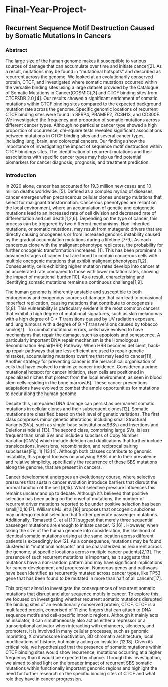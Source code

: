 # Final-Year-Project- 

## Recurrent Sequence Motif Destruction Caused by Somatic Mutations in Cancers


### Abstract 
The large size of the human genome makes it susceptible to various sources of damage that can accumulate over time and initiate cancer[2]. As a result, mutations may be found in “mutational hotspots” and described as recurrent across the genome. We looked at an evolutionarily conserved protein, CTCF, and investigated where somatic mutations occurred within the versatile binding sites using a large dataset provided by the Catalogue of Somatic Mutations in Cancer(COSMIC)[3] and CTCF binding sites from CTCFSDB 2.0,[4]. Our results showed a significant enrichment of somatic mutations within CTCF binding sites compared to the expected background mutation rate across the genome. Specific genomic locations of recurrent CTCF binding sites were found in SFRP4, PRAMEF2, ZC3H13, and CD300E. We investigated the frequency and proportion of somatic mutations across different cancer types. Although no particular cancer type showed a high proportion of occurrence, chi-square tests revealed significant associations between mutations in CTCF binding sites and several cancer types, including lung, brain, and colorectal cancers. Our findings show the importance of investigating the impact of sequence motif destruction within CTCF bindings sites. The identification of recurrent mutations and their associations with specific cancer types may  help us find potential biomarkers for cancer diagnosis, prognosis, and treatment prediction.

### Introduction 
In 2020 alone, cancer has accounted for 19.3 million new cases and 10 million deaths worldwide. [5]. Defined as a complex myriad of diseases, cancer emerges when precancerous cellular clones undergo mutations that select for malignant transformation. Cancerous phenotypes are reliant on the local environment, where an accumulation of genetic and epigenetic mutations lead to an increased rate of cell division and decreased rate of differentiation and cell death[1,2,6]. Depending on the type of cancer, this process can be triggered by two different mechanisms. Non-inherited mutations, or somatic mutations, may result from mutagenic drivers that are directly causing oncogenesis or from increased genomic instability caused by the gradual accumulation mutations during a lifetime [7-9].  As each cancerous clone with the malignant phenotype replicates, the probability for further oncogenic transformation increases. [1]. This has been prominent in advanced stages of cancer that are found to contain cancerous cells with multiple oncogenic mutations that exhibit malignant phenotypes[1,2]. Consequently, cells exhibiting higher mutation rates develop into cancer at an accelerated rate compared to those with lower mutation rates, showing the impact of mutational burden[10]. As a result, characterising and identifying somatic mutations remains a continuous challenge[1,9].

The human genome is inherently unstable and susceptible to both endogenous and exogenous sources of damage that can lead to occasional imperfect replication, causing mutations that contribute to oncogenesis [2,8]. This vulnerability is particularly evident in the most common cancers that exhibit a high degree of mutational signatures, such as skin melanomas with a high degree of C > T transitions caused by UV radiation exposure, and lung tumours with a degree of G >T transversions caused by tobacco smoke[1] . To combat mutational errors, cells have evolved to have mechanisms that repair the damage, such as apoptosis and senescence. A particularly important DNA repair mechanism is the Homologous Recombination Repair(HRR) Pathway. When HRR becomes deficient, back-up repair pathways that are less efficient are used to repair genetic mistakes, accumulating mutations overtime that may lead to cancer[11]. Another strategy for preventing cancer is the hierarchical organisation of cells that have evolved to minimize cancer incidence. Considered a prime mutational hotspot for cancer initiation, stem cells are positioned in specialized niches that protect from the local environment, as seen in blood stem cells residing in the bone marrow[6]. These cancer preventions adaptations have evolved to combat the ample opportunities for mutations to occur along the human genome.

Despite this, unrepaired DNA damage can persist as permanent somatic mutations in cellular clones and their subsequent clones[12]. Somatic mutations are classified based on their level of genetic variations. The first class comprises minor genetic alterations, including small Structural Variants(SVs), such as single-base substitutions(SBSs) and Insertions and Deletions(Indels) [13].  The second class, comprising large SVs, is less frequent than small SVs and include a subclass of Copy Number Variation(CNVs) which include deletion and duplications that further include translocations, inversions, recombination, and reciprocal pairing subclasses(Fig. 1) [13,14]. Although both classes contribute to genomic instability, this project focuses on analysing SBSs due to their prevalence and relative simplicity, specifically the recurrence of these SBS mutations along the genome, that are present in cancers. 

Cancer development undergoes an evolutionary course, where selective pressures that sustain cancer evolution introduce barriers that disrupt the normal function of the cell [6,15]. What selective pressure influences this remains unclear and up to debate. Although it’s believed that positive selection has been acting on  the onset of mutations, the number of recurrent driver mutations reported to be under positive selection has been small[10,16,17]. Williams MJ. et al[16] proposes that oncogenic subclones may undergo neutral selection that further generate passenger mutations. Additionally, Tomasetti C. et al [10] suggest that merely three sequential passenger mutations are enough to initiate cancer. [2,16] . However, when taking the size of the human genome into consideration, the likelihood of identical somatic mutations arising at the same location across different patients is exceedingly low [2]. As a consequence, mutations may be found clustered in “mutational hotspots” and be characterized as recurrent across the genome, at specific locations across multiple cancer patients[2,13]. The presence of such recurrent mutations is important, as it suggests that mutations have a non-random pattern and may have significant implications for cancer development and progression. Numerous genes and pathways have been identified as recurrently mutated  across cancer types, like TP53 gene that has been found to be mutated in more than half of all cancers[17].  

This project aimed to investigate the consequences of recurrent somatic mutations that disrupt and alter sequence motifs in cancer. To explore this, we focused on investigating whether recurrent somatic mutations disrupted the binding sites of an evolutionarily conserved protein, CTCF. CTCF is a multifaced protein, comprised of 11 zinc fingers that can attach to DNA sequence motifs and cell-specific intronic regions. Although it mainly acts an insulator, it can simultaneously also act as either a repressor or a transcriptional activator when interacting with enhancers, silencers, and promoters. It is involved in many cellular processes, such as genomic imprinting, X chromosome inactivation, 3D chromatin architecture, local modifications of histone, but mainly acting an insulator [12,18].  Given its critical role, we hypothesized that the presence of somatic mutations within CTCF binding sites would show recurrence, mutations occurring at a higher frequency than it would be expected by chance. Through this investigation, we aimed to shed light on the broader impact of recurrent SBS somatic mutations within functionally important genomic regions and highlight the need for further research on the specific binding sites of CTCF and what role they have in cancer progression. 

### 
